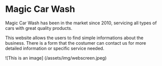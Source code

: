 # Magic Car Wash

Magic Car Wash has been in the market since 2010, servicing all types of cars with great quality products.

This website allows the users to find simple informations about the business. There is a form that the costumer can contact us for more detailed information or specific service needed.

![This is an image] (/assets/img/webscreen.jpeg)
